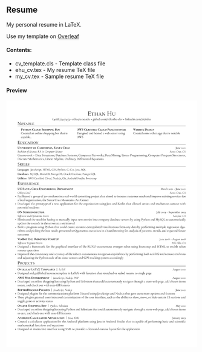 ## Resume

My personal resume in LaTeX.

Use my template on [Overleaf](https://www.overleaf.com/latex/templates/cv-template/bkkwmxvnxgtq)

#### Contents:
* cv_template.cls - Template class file
* ehu_cv.tex - My resume TeX file
* my_cv.tex - Sample resume TeX file

#### Preview
![Resume Preview](ehu_cv.png)
